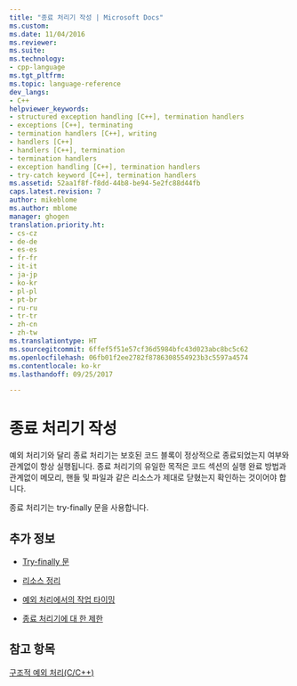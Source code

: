 ```yaml
---
title: "종료 처리기 작성 | Microsoft Docs"
ms.custom: 
ms.date: 11/04/2016
ms.reviewer: 
ms.suite: 
ms.technology:
- cpp-language
ms.tgt_pltfrm: 
ms.topic: language-reference
dev_langs:
- C++
helpviewer_keywords:
- structured exception handling [C++], termination handlers
- exceptions [C++], terminating
- termination handlers [C++], writing
- handlers [C++]
- handlers [C++], termination
- termination handlers
- exception handling [C++], termination handlers
- try-catch keyword [C++], termination handlers
ms.assetid: 52aa1f8f-f8dd-44b8-be94-5e2fc88d44fb
caps.latest.revision: 7
author: mikeblome
ms.author: mblome
manager: ghogen
translation.priority.ht:
- cs-cz
- de-de
- es-es
- fr-fr
- it-it
- ja-jp
- ko-kr
- pl-pl
- pt-br
- ru-ru
- tr-tr
- zh-cn
- zh-tw
ms.translationtype: HT
ms.sourcegitcommit: 6ffef5f51e57cf36d5984bfc43d023abc8bc5c62
ms.openlocfilehash: 06fb01f2ee2782f8786308554923b3c5597a4574
ms.contentlocale: ko-kr
ms.lasthandoff: 09/25/2017

---
```

# <a name="writing-a-termination-handler"></a>종료 처리기 작성
예외 처리기와 달리 종료 처리기는 보호된 코드 블록이 정상적으로 종료되었는지 여부와 관계없이 항상 실행됩니다. 종료 처리기의 유일한 목적은 코드 섹션의 실행 완료 방법과 관계없이 메모리, 핸들 및 파일과 같은 리소스가 제대로 닫혔는지 확인하는 것이어야 합니다.  
  
 종료 처리기는 try-finally 문을 사용합니다.  
  
## <a name="what-do-you-want-to-know-more-about"></a>추가 정보  
  
-   [Try-finally 문](../cpp/try-finally-statement.md)  
  
-   [리소스 정리](../cpp/cleaning-up-resources.md)  
  
-   [예외 처리에서의 작업 타이밍](../cpp/timing-of-exception-handling-a-summary.md)  
  
-   [종료 처리기에 대 한 제한](../cpp/restrictions-on-termination-handlers.md)  
  
## <a name="see-also"></a>참고 항목  
 [구조적 예외 처리(C/C++)](../cpp/structured-exception-handling-c-cpp.md)
